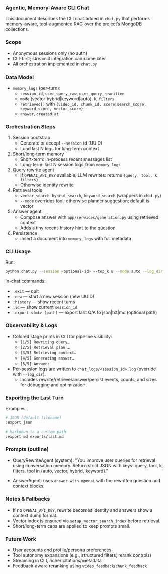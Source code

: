 ### Agentic, Memory-Aware CLI Chat

This document describes the CLI chat added in `chat.py` that performs memory-aware, tool-augmented RAG over the project’s MongoDB collections.

### Scope

- Anonymous sessions only (no auth)
- CLI-first; streamlit integration can come later
- All orchestration implemented in `chat.py`

### Data Model

- `memory_logs` (per-turn):
  - `session_id`, `user_query_raw`, `user_query_rewritten`
  - `mode` (vector|hybrid|keyword|auto), `k`, `filters`
  - `retrieved[]` with `{video_id, chunk_id, score|search_score, keyword_score, vector_score}`
  - `answer`, `created_at`

### Orchestration Steps

1. Session bootstrap
   - Generate or accept `--session` id (UUID)
   - Load last N logs for long‑term context
2. Short/long‑term memory
   - Short-term: in-process recent messages list
   - Long-term: last N session logs from `memory_logs`
3. Query rewrite agent
   - If `OPENAI_API_KEY` available, LLM rewrites: returns `{query, tool, k, filters}`
   - Otherwise identity rewrite
4. Retrieval tools
   - `vector_search`, `hybrid_search`, `keyword_search` (wrappers in `chat.py`)
   - `--mode` overrides tool; otherwise planner suggestion; default is vector
5. Answer agent
   - Compose answer with `app/services/generation.py` using retrieved context
   - Adds a tiny recent-history hint to the question
6. Persistence
   - Insert a document into `memory_logs` with full metadata

### CLI Usage

Run:

```bash
python chat.py --session <optional-id> --top_k 8 --mode auto --log_dir chat_logs
```

In-chat commands:

- `:exit` — quit
- `:new` — start a new session (new UUID)
- `:history` — show recent turns
- `:id` — show current `session_id`
- `:export <fmt> [path]` — export last Q/A to json|txt|md (optional path)

### Observability & Logs

- Colored stage prints in CLI for pipeline visibility:
  - `[1/5] Rewriting query…`
  - `[2/5] Retrieval plan …`
  - `[3/5] Retrieving context…`
  - `[4/5] Generating answer…`
  - `[5/5] Answer:`
- Per-session logs are written to `chat_logs/<session_id>.log` (override with `--log_dir`).
  - Includes rewrite/retrieve/answer/persist events, counts, and sizes for debugging and optimization.

### Exporting the Last Turn

Examples:

```bash
# JSON (default filename)
:export json

# Markdown to a custom path
:export md exports/last.md
```

### Prompts (outline)

- QueryRewriteAgent (system):
  "You improve user queries for retrieval using conversation memory. Return strict JSON with keys: query, tool, k, filters. tool in {auto, vector, hybrid, keyword}."

- AnswerAgent: uses `answer_with_openai` with the rewritten question and context blocks.

### Notes & Fallbacks

- If no `OPENAI_API_KEY`, rewrite becomes identity and answers show a context dump format.
- Vector index is ensured via `setup_vector_search_index` before retrieval.
- Short/long-term caps are applied to keep prompts small.

### Future Work

- User accounts and profile/persona preferences
- Tool autonomy expansions (e.g., structured filters, rerank controls)
- Streaming in CLI, richer citations/metadata
- Feedback-aware reranking using `video_feedback`/`chunk_feedback`
